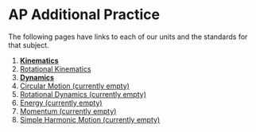 # AP Additional Practice 

The following pages have links to each of our units and the standards for that subject. 

1.  [**Kinematics**](apkinsbgpractice)
1.  [Rotational Kinematics](aprotsbgpractice)
1.  [**Dynamics**](apdynsbgpractice)
1.  [Circular Motion (currently empty)]()
1.  [Rotational Dynamics (currently empty)]()
1.  [Energy (currently empty)]()
1.  [Momentum (currently empty)]()
1.  [Simple Harmonic Motion (currently empty)]()